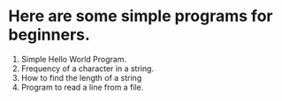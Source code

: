 # Here are some simple programs for beginners.

1. Simple Hello World Program.
2. Frequency of a character in a string.
3. How to find the length of a string
4. Program to read a line from a file.
